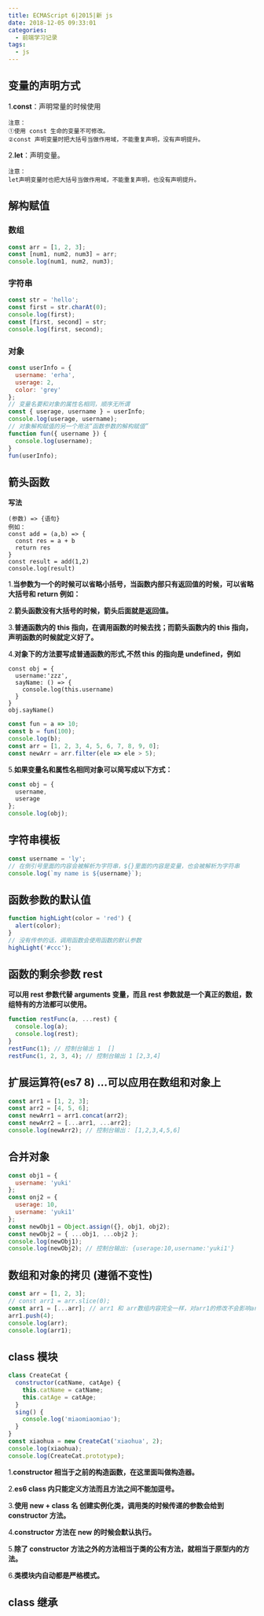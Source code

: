 ```yaml
---
title: ECMAScript 6|2015|新 js
date: 2018-12-05 09:33:01
categories:
  - 前端学习记录
tags:
  - js
---
```


## 变量的声明方式

1.**const**：声明常量的时候使用

    注意：
    ①使用 const 生命的变量不可修改。
    ②const 声明变量时把大括号当做作用域，不能重复声明，没有声明提升。

2.**let**：声明变量。

    注意：
    let声明变量时也把大括号当做作用域，不能重复声明，也没有声明提升。

## 解构赋值

### 数组

```js
const arr = [1, 2, 3];
const [num1, num2, num3] = arr;
console.log(num1, num2, num3);
```

### 字符串

```js
const str = 'hello';
const first = str.charAt(0);
console.log(first);
const [first, second] = str;
console.log(first, second);
```

### 对象

```js
const userInfo = {
  username: 'erha',
  userage: 2,
  color: 'grey'
};
// 变量名要和对象的属性名相同，顺序无所谓
const { userage, username } = userInfo;
console.log(userage, username);
// 对象解构赋值的另一个用法“函数参数的解构赋值”
function fun({ username }) {
  console.log(username);
}
fun(userInfo);
```

## 箭头函数

**写法**

    (参数) => {语句}
    例如：
    const add = (a,b) => {
      const res = a + b
      return res
    }
    const result = add(1,2)
    console.log(result)

1.**当参数为一个的时候可以省略小括号，当函数内部只有返回值的时候，可以省略大括号和 return 例如：**

2.**箭头函数没有大括号的时候，箭头后面就是返回值。**

3.**普通函数内的 this 指向，在调用函数的时候去找；而箭头函数内的 this 指向，声明函数的时候就定义好了。**

4.**对象下的方法要写成普通函数的形式,不然 this 的指向是 undefined，例如**

    const obj = {
      username:'zzz',
      sayName: () => {
        console.log(this.username)
      }
    }
    obj.sayName()

```js
const fun = a => 10;
const b = fun(100);
console.log(b);
const arr = [1, 2, 3, 4, 5, 6, 7, 8, 9, 0];
const newArr = arr.filter(ele => ele > 5);
```

5.**如果变量名和属性名相同对象可以简写成以下方式：**

```js
const obj = {
  username,
  userage
};
console.log(obj);
```

## 字符串模板

```js
const username = 'ly';
// 在倒引号里面的内容会被解析为字符串，${}里面的内容是变量，也会被解析为字符串
console.log(`my name is ${username}`);
```

## 函数参数的默认值

```js
function highLight(color = 'red') {
  alert(color);
}
// 没有传参的话，调用函数会使用函数的默认参数
highLight('#ccc');
```

## 函数的剩余参数 rest

**可以用 rest 参数代替 arguments 变量，而且 rest 参数就是一个真正的数组，数组特有的方法都可以使用。**

```js
function restFunc(a, ...rest) {
  console.log(a);
  console.log(rest);
}
restFunc(1); // 控制台输出 1  []
restFunc(1, 2, 3, 4); // 控制台输出 1 [2,3,4]
```

## 扩展运算符(es7 8) ...可以应用在数组和对象上

```js
const arr1 = [1, 2, 3];
const arr2 = [4, 5, 6];
const newArr1 = arr1.concat(arr2);
const newArr2 = [...arr1, ...arr2];
console.log(newArr2); // 控制台输出： [1,2,3,4,5,6]
```

## 合并对象

```js
const obj1 = {
  username: 'yuki'
};
const onj2 = {
  userage: 10,
  username: 'yuki1'
};
const newObj1 = Object.assign({}, obj1, obj2);
const newObj2 = { ...obj1, ...obj2 };
console.log(newObj1);
console.log(newObj2); // 控制台输出: {userage:10,username:'yuki1'}
```

## 数组和对象的拷贝 (遵循不变性)

```js
const arr = [1, 2, 3];
// const arr1 = arr.slice(0);
const arr1 = [...arr]; // arr1 和 arr数组内容完全一样，对arr1的修改不会影响arr
arr1.push(4);
console.log(arr);
console.log(arr1);
```

## class 模块

```js
class CreateCat {
  constructor(catName, catAge) {
    this.catName = catName;
    this.catAge = catAge;
  }
  sing() {
    console.log('miaomiaomiao');
  }
}
const xiaohua = new CreateCat('xiaohua', 2);
console.log(xiaohua);
console.log(CreateCat.prototype);
```

1.**constructor 相当于之前的构造函数，在这里面叫做构造器。**

2.**es6 class 内只能定义方法而且方法之间不能加逗号。**

3.**使用 new + class 名 创建实例化类，调用类的时候传递的参数会给到 constructor 方法。**

4.**constructor 方法在 new 的时候会默认执行。**

5.**除了 constructor 方法之外的方法相当于类的公有方法，就相当于原型内的方法。**

6.**类模块内自动都是严格模式。**

## class 继承
